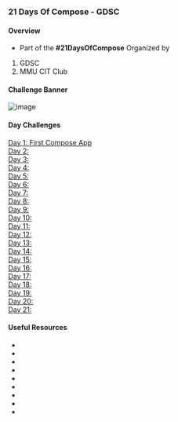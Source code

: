 ### 21 Days Of Compose - GDSC
#### Overview
- Part of the **#21DaysOfCompose** Organized by
1. GDSC
2. MMU CIT Club
#### Challenge Banner
![image](https://user-images.githubusercontent.com/77758884/201653321-bf618c79-0e2a-48ea-8ab9-d3be7ec810f5.png)

#### Day Challenges

[Day 1: First Compose App](/Day1)\
[Day 2:]()\
[Day 3:]()\
[Day 4:]()\
[Day 5:]()\
[Day 6:]()\
[Day 7:]()\
[Day 8:]()\
[Day 9:]()\
[Day 10:]()\
[Day 11:]()\
[Day 12:]()\
[Day 13:]()\
[Day 14:]()\
[Day 15:]()\
[Day 16:]()\
[Day 17:]()\
[Day 18:]()\
[Day 19:]()\
[Day 20:]()\
[Day 21:]()

#### Useful Resources
- []()
- []()
- []()
- []()
- []()
- []()
- []()
- []()
- []()